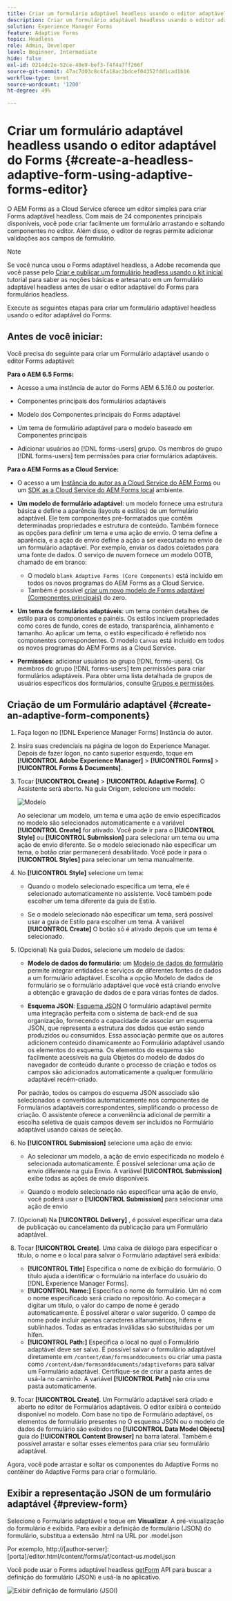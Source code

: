 ```yaml
---
title: Criar um formulário adaptável headless usando o editor adaptável do Forms
description: Criar um formulário adaptável headless usando o editor adaptável do Forms
solution: Experience Manager Forms
feature: Adaptive Forms
topic: Headless
role: Admin, Developer
level: Beginner, Intermediate
hide: false
exl-id: 0214dc2e-52ce-40e9-bef3-f4f4a7ff266f
source-git-commit: 47ac7d03c8c4fa18ac3bdcef04352fdd1cad1b16
workflow-type: tm+mt
source-wordcount: '1200'
ht-degree: 49%

---
```


# Criar um formulário adaptável headless usando o editor adaptável do Forms {#create-a-headless-adaptive-form-using-adaptive-forms-editor}

O AEM Forms as a Cloud Service oferece um editor simples para criar Forms adaptável headless. Com mais de 24 componentes principais disponíveis, você pode criar facilmente um formulário arrastando e soltando componentes no editor. Além disso, o editor de regras permite adicionar validações aos campos de formulário.

>[!NOTE]
>
> 
>Se você nunca usou o Forms adaptável headless, a Adobe recomenda que você passe pelo [Criar e publicar um formulário headless usando o kit inicial](create-and-publish-a-headless-form.md) tutorial para saber as noções básicas e artesanato em um formulário adaptável headless antes de usar o editor adaptável do Forms para formulários headless.

Execute as seguintes etapas para criar um formulário adaptável headless usando o editor adaptável do Forms:

## Antes de você iniciar:

Você precisa do seguinte para criar um Formulário adaptável usando o editor Forms adaptável:

**Para o AEM 6.5 Forms:**

* Acesso a uma instância de autor do Forms AEM 6.5.16.0 ou posterior.

* Componentes principais dos formulários adaptáveis

* Modelo dos Componentes principais do Forms adaptável

* Um tema de formulário adaptável para o modelo baseado em Componentes principais

* Adicionar usuários ao [!DNL forms-users] grupo. Os membros do grupo [!DNL forms-users] tem permissões para criar formulários adaptáveis.


**Para o AEM Forms as a Cloud Service:**

* O acesso a um [Instância do autor as a Cloud Service do AEM Forms](https://experienceleague.adobe.com/docs/experience-manager-cloud-service/content/forms/setup-configure-migrate/setup-forms-cloud-service.html?lang=en) ou um [SDK as a Cloud Service do AEM Forms local](https://experienceleague.adobe.com/docs/experience-manager-cloud-service/content/forms/setup-configure-migrate/setup-local-development-environment.html?lang=en) ambiente.

* **Um modelo de formulário adaptável**: um modelo fornece uma estrutura básica e define a aparência (layouts e estilos) de um formulário adaptável. Ele tem componentes pré-formatados que contêm determinadas propriedades e estrutura de conteúdo. Também fornece as opções para definir um tema e uma ação de envio. O tema define a aparência, e a ação de envio define a ação a ser executada no envio de um formulário adaptável. Por exemplo, enviar os dados coletados para uma fonte de dados. O serviço de nuvem fornece um modelo OOTB, chamado de em branco:

   * O modelo `blank Adaptive Forms (Core Components)` está incluído em todos os novos programas do AEM Forms as a Cloud Service.
   * Também é possível [criar um novo modelo de Forms adaptável (Componentes principais)](https://experienceleague.adobe.com/docs/experience-manager-cloud-service/content/forms/adaptive-forms-authoring/authoring-adaptive-forms-foundation-components/create-an-adaptive-form-on-forms-cs/template-editor.html) do zero.

* **Um tema de formulários adaptáveis**: um tema contém detalhes de estilo para os componentes e painéis. Os estilos incluem propriedades como cores de fundo, cores de estado, transparência, alinhamento e tamanho. Ao aplicar um tema, o estilo especificado é refletido nos componentes correspondentes.  O modelo `Canvas` está incluído em todos os novos programas do AEM Forms as a Cloud Service.

* **Permissões**: adicionar usuários ao grupo [!DNL forms-users]. Os membros do grupo [!DNL forms-users] tem permissões para criar formulários adaptáveis. Para obter uma lista detalhada de grupos de usuários específicos dos formulários, consulte [Grupos e permissões](https://experienceleague.adobe.com/docs/experience-manager-cloud-service/content/forms/setup-configure-migrate/forms-groups-privileges-tasks.html).


## Criação de um Formulário adaptável  {#create-an-adaptive-form-components}

1. Faça logon no [!DNL Experience Manager Forms] Instância do autor.

1. Insira suas credenciais na página de logon do Experience Manager. Depois de fazer logon, no canto superior esquerdo, toque em **[!UICONTROL Adobe Experience Manager]** > **[!UICONTROL Forms]** > **[!UICONTROL Forms & Documents]**.

1. Tocar **[!UICONTROL Create]**  > **[!UICONTROL Adaptive Forms]**. O Assistente será aberto. Na guia Origem, selecione um modelo:

   ![Modelo](/help/assets/core-components-template.png)

   Ao selecionar um modelo, um tema e uma ação de envio especificados no modelo são selecionados automaticamente e a variável **[!UICONTROL Create]** for ativado. Você pode ir para o **[!UICONTROL Style]** ou **[!UICONTROL Submission]** para selecionar um tema ou uma ação de envio diferente. Se o modelo selecionado não especificar um tema, o botão criar permanecerá desabilitado. Você pode ir para o **[!UICONTROL Styles]** para selecionar um tema manualmente.

1. No **[!UICONTROL Style]** selecione um tema:

   * Quando o modelo selecionado especifica um tema, ele é selecionado automaticamente no assistente. Você também pode escolher um tema diferente da guia de Estilo.

   * Se o modelo selecionado não especificar um tema, será possível usar a guia de Estilo para escolher um tema. A variável **[!UICONTROL Create]** O botão só é ativado depois que um tema é selecionado.

1. (Opcional) Na guia Dados, selecione um modelo de dados:

   * **Modelo de dados do formulário**: um [Modelo de dados do formulário](https://experienceleague.adobe.com/docs/experience-manager-cloud-service/content/forms/integrate/use-form-data-model/data-integration.html) permite integrar entidades e serviços de diferentes fontes de dados a um formulário adaptável. Escolha a opção Modelo de dados de formulário se o formulário adaptável que você está criando envolve a obtenção e gravação de dados de e para várias fontes de dados.

   * **Esquema JSON**: [Esquema JSON](https://experienceleague.adobe.com/docs/experience-manager-cloud-service/content/forms/adaptive-forms-authoring/authoring-adaptive-forms-foundation-components/create-an-adaptive-form-on-forms-cs/adaptive-form-json-schema-form-model.html?lang=en) O formulário adaptável permite uma integração perfeita com o sistema de back-end de sua organização, fornecendo a capacidade de associar um esquema JSON, que representa a estrutura dos dados que estão sendo produzidos ou consumidos. Essa associação permite que os autores adicionem conteúdo dinamicamente ao Formulário adaptável usando os elementos do esquema. Os elementos do esquema são facilmente acessíveis na guia Objetos do modelo de dados do navegador de conteúdo durante o processo de criação e todos os campos são adicionados automaticamente a qualquer formulário adaptável recém-criado.

   Por padrão, todos os campos do esquema JSON associado são selecionados e convertidos automaticamente nos componentes de Formulários adaptáveis correspondentes, simplificando o processo de criação. O assistente oferece a conveniência adicional de permitir a escolha seletiva de quais campos devem ser incluídos no Formulário adaptável usando caixas de seleção.

1. No **[!UICONTROL Submission]** selecione uma ação de envio:

   * Ao selecionar um modelo, a ação de envio especificada no modelo é selecionada automaticamente. É possível selecionar uma ação de envio diferente na guia Envio. A variável **[!UICONTROL  Submission]** exibe todas as ações de envio disponíveis.

   * Quando o modelo selecionado não especificar uma ação de envio, você poderá usar o **[!UICONTROL Submission]** para selecionar uma ação de envio

1. (Opcional) Na **[!UICONTROL Delivery]** , é possível especificar uma data de publicação ou cancelamento da publicação para um Formulário adaptável.

1. Tocar **[!UICONTROL Create]**. Uma caixa de diálogo para especificar o título, o nome e o local para salvar o Formulário adaptável será exibida:

   * **[!UICONTROL Title]** Especifica o nome de exibição do formulário. O título ajuda a identificar o formulário na interface do usuário do [!DNL Experience Manager Forms].
   * **[!UICONTROL Name:]** Especifica o nome do formulário. Um nó com o nome especificado será criado no repositório. Ao começar a digitar um título, o valor do campo de nome é gerado automaticamente. É possível alterar o valor sugerido. O campo de nome pode incluir apenas caracteres alfanuméricos, hifens e sublinhados. Todas as entradas inválidas são substituídas por um hífen.
   * **[!UICONTROL Path:]** Especifica o local no qual o Formulário adaptável deve ser salvo. É possível salvar o formulário adaptável diretamente em `/content/dam/formsanddocuments` ou criar uma pasta como `/content/dam/formsanddocuments/adaptiveforms` para salvar um Formulário adaptável. Certifique-se de criar a pasta antes de usá-la no caminho. A variável **[!UICONTROL Path]** não cria uma pasta automaticamente.

1. Tocar **[!UICONTROL Create]**. Um Formulário adaptável será criado e aberto no editor de Formulários adaptáveis. O editor exibirá o conteúdo disponível no modelo.  Com base no tipo de Formulário adaptável, os elementos de formulário presentes no <!--XFA form template, XML schema or --> O esquema JSON ou o modelo de dados de formulário são exibidos no **[!UICONTROL Data Model Objects]** guia do **[!UICONTROL Content Browser]** na barra lateral. Também é possível arrastar e soltar esses elementos para criar seu formulário adaptável.

Agora, você pode arrastar e soltar os componentes do Adaptive Forms no contêiner do Adaptive Forms para criar o formulário.


## Exibir a representação JSON de um formulário adaptável {#preview-form}

Selecione o Formulário adaptável e toque em **Visualizar**. A pré-visualização do formulário é exibida. Para exibir a definição de formulário (JSON) do formulário, substitua a extensão .html na URL por .model.json

Por exemplo, http://[author-server]:[porta]/editor.html/content/forms/af/contact-us.model.json

Você pode usar o Forms adaptável headless [getForm](https://opensource.adobe.com/aem-forms-af-runtime/api/#tag/Get-Form-Definition) API para buscar a definição do formulário (JSON) e usá-la no aplicativo.

![Exibir definição de formulário (JSOI)](assets/json-definantion.png)

